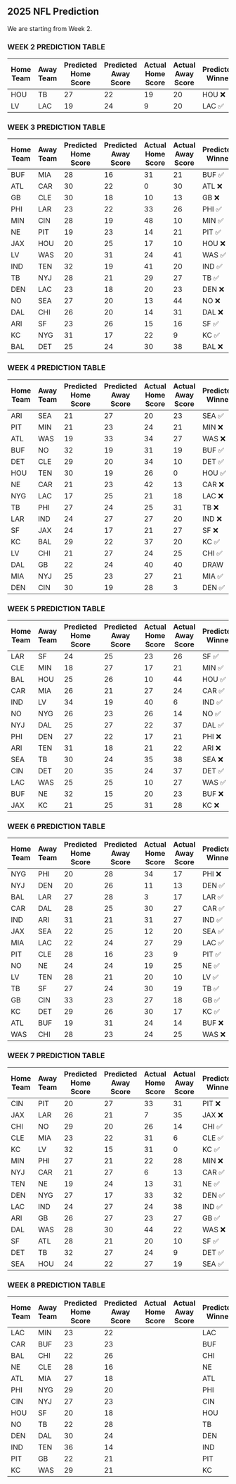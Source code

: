 ## 2025 NFL Prediction

We are starting from Week 2.

### WEEK 2 PREDICTION TABLE
| Home Team | Away Team | Predicted Home Score | Predicted Away Score | Actual Home Score | Actual Away Score | Predicted Winner | Actual Winner |
|-----------|-----------|----------------------|----------------------|-------------------|-------------------|------------------|--------------|
| HOU | TB | 27 | 22 | 19 | 20 | HOU ❌ | TB |
| LV | LAC | 19 | 24 | 9 | 20 | LAC ✅ | LAC |

### WEEK 3 PREDICTION TABLE
| Home Team | Away Team | Predicted Home Score | Predicted Away Score | Actual Home Score | Actual Away Score | Predicted Winner | Actual Winner |
|-----------|-----------|----------------------|----------------------|-------------------|-------------------|------------------|---------------|
| BUF | MIA | 28 | 16 | 31 | 21 | BUF ✅ | BUF |
| ATL | CAR | 30 | 22 | 0 | 30 | ATL ❌ | CAR |
| GB | CLE | 30 | 18 | 10 | 13 | GB ❌ | CLE |
| PHI | LAR | 23 | 22 | 33 | 26 | PHI ✅ | PHI |
| MIN | CIN | 28 | 19 | 48 | 10 | MIN ✅ | MIN |
| NE | PIT | 19 | 23 | 14 | 21 | PIT ✅ | PIT |
| JAX | HOU | 20 | 25 | 17 | 10 | HOU ❌ | JAX |
| LV | WAS | 20 | 31 | 24 | 41 | WAS ✅ | WAS |
| IND | TEN | 32 | 19 | 41 | 20 | IND ✅ | IND |
| TB | NYJ | 28 | 21 | 29 | 27 | TB ✅ | TB |
| DEN | LAC | 23 | 18 | 20 | 23 | DEN ❌ | LAC |
| NO | SEA | 27 | 20 | 13 | 44 | NO ❌ | SEA |
| DAL | CHI | 26 | 20 | 14 | 31 | DAL ❌ | CHI |
| ARI | SF | 23 | 26 | 15 | 16 | SF ✅ | SF |
| KC | NYG | 31 | 17 | 22 | 9 | KC ✅ | KC |
| BAL | DET | 25 | 24 | 30 | 38 | BAL ❌ | DET |

### WEEK 4 PREDICTION TABLE
| Home Team | Away Team | Predicted Home Score | Predicted Away Score | Actual Home Score | Actual Away Score | Predicted Winner | Actual Winner |
|-----------|-----------|----------------------|----------------------|-------------------|-------------------|------------------|---------------|
| ARI | SEA | 21 | 27 | 20 | 23 | SEA ✅ | SEA |
| PIT | MIN | 21 | 23 | 24 | 21 | MIN ❌ | PIT |
| ATL | WAS | 19 | 33 | 34 | 27 | WAS ❌ | ATL |
| BUF | NO | 32 | 19 | 31 | 19 | BUF ✅ | BUF |
| DET | CLE | 29 | 20 | 34 | 10 | DET ✅ | DET |
| HOU | TEN | 30 | 19 | 26 | 0 | HOU ✅ | HOU |
| NE | CAR | 21 | 23 | 42 | 13 | CAR ❌ | NE |
| NYG | LAC | 17 | 25 | 21 | 18 | LAC ❌ | NYG |
| TB | PHI | 27 | 24 | 25 | 31 | TB ❌ | PHI |
| LAR | IND | 24 | 27 | 27 | 20 | IND ❌ | LAR |
| SF | JAX | 24 | 17 | 21 | 27 | SF ❌ | JAX |
| KC | BAL | 29 | 22 | 37 | 20 | KC ✅ | KC |
| LV | CHI | 21 | 27 | 24 | 25 | CHI ✅ | CHI |
| DAL | GB | 22 | 24 | 40 | 40 | DRAW | DRAW |
| MIA | NYJ | 25 | 23 | 27 | 21 | MIA ✅ | MIA |
| DEN | CIN | 30 | 19 | 28 | 3 | DEN ✅ | DEN |

### WEEK 5 PREDICTION TABLE
| Home Team | Away Team | Predicted Home Score | Predicted Away Score | Actual Home Score | Actual Away Score | Predicted Winner | Actual Winner |
|-----------|-----------|----------------------|----------------------|-------------------|-------------------|------------------|---------------|
| LAR | SF | 24 | 25 | 23 | 26 | SF ✅ | SF |
| CLE | MIN | 18 | 27 | 17 | 21 | MIN ✅ | MIN |
| BAL | HOU | 25 | 26 | 10 | 44 | HOU ✅ | HOU |
| CAR | MIA | 26 | 21 | 27 | 24 | CAR ✅ | CAR |
| IND | LV | 34 | 19 | 40 | 6 | IND ✅ | IND |
| NO | NYG | 26 | 23 | 26 | 14 | NO ✅ | NO |
| NYJ | DAL | 25 | 27 | 22 | 37 | DAL ✅ | DAL |
| PHI | DEN | 27 | 22 | 17 | 21 | PHI ❌ | DEN |
| ARI | TEN | 31 | 18 | 21 | 22 | ARI ❌ | TEN |
| SEA | TB | 30 | 24 | 35 | 38 | SEA ❌ | TB |
| CIN | DET | 20 | 35 | 24 | 37 | DET ✅ | DET |
| LAC | WAS | 25 | 25 | 10 | 27 | WAS ✅ | WAS |
| BUF | NE | 32 | 15 | 20 | 23 | BUF ❌ | NE |
| JAX | KC | 21 | 25 | 31 | 28 | KC ❌ | JAX |

### WEEK 6 PREDICTION TABLE
| Home Team | Away Team | Predicted Home Score | Predicted Away Score | Actual Home Score | Actual Away Score | Predicted Winner | Actual Winner |
|-----------|-----------|----------------------|----------------------|-------------------|-------------------|------------------|---------------|
| NYG | PHI | 20 | 28 | 34 | 17 | PHI ❌ | NYG |
| NYJ | DEN | 20 | 26 | 11 | 13 | DEN ✅ | DEN |
| BAL | LAR | 27 | 28 | 3 | 17 | LAR ✅ | LAR |
| CAR | DAL | 28 | 25 | 30 | 27 | CAR ✅ | CAR |
| IND | ARI | 31 | 21 | 31 | 27 | IND ✅ | IND |
| JAX | SEA | 22 | 25 | 12 | 20 | SEA ✅ | SEA |
| MIA | LAC | 22 | 24 | 27 | 29 | LAC ✅ | LAC |
| PIT | CLE | 28 | 16 | 23 | 9 | PIT ✅ | PIT |
| NO | NE | 24 | 24 | 19 | 25 | NE ✅ | NE |
| LV | TEN | 28 | 21 | 20 | 10 | LV ✅ | LV |
| TB | SF | 27 | 24 | 30 | 19 | TB ✅ | TB |
| GB | CIN | 33 | 23 | 27 | 18 | GB ✅ | GB |
| KC | DET | 29 | 26 | 30 | 17 | KC ✅ | KC |
| ATL | BUF | 19 | 31 | 24 | 14 | BUF ❌ | ATL |
| WAS | CHI | 28 | 23 | 24 | 25 | WAS ❌ | CHI |


### WEEK 7 PREDICTION TABLE
| Home Team | Away Team | Predicted Home Score | Predicted Away Score | Actual Home Score | Actual Away Score | Predicted Winner | Actual Winner |
|-----------|-----------|----------------------|----------------------|-------------------|-------------------|------------------|---------------|
| CIN | PIT | 20 | 27 | 33 | 31 | PIT ❌ | CIN |
| JAX | LAR | 26 | 21 | 7 | 35 | JAX ❌ | LAR |
| CHI | NO | 29 | 20 | 26 | 14 | CHI ✅ | CHI |
| CLE | MIA | 23 | 22 | 31 | 6 | CLE ✅ | CLE |
| KC | LV | 32 | 15 | 31 | 0 | KC ✅ | KC |
| MIN | PHI | 27 | 21 | 22 | 28 | MIN ❌ | PHI |
| NYJ | CAR | 21 | 27 | 6 | 13 | CAR ✅ | CAR |
| TEN | NE | 19 | 24 | 13 | 31 | NE ✅ | NE |
| DEN | NYG | 27 | 17 | 33 | 32 | DEN ✅ | DEN |
| LAC | IND | 24 | 27 | 24 | 38 | IND ✅ | IND |
| ARI | GB | 26 | 27 | 23 | 27 | GB ✅ | GB |
| DAL | WAS | 28 | 30 | 44 | 22 | WAS ❌ | DAL |
| SF | ATL | 28 | 21 | 20 | 10 | SF ✅ | SF |
| DET | TB | 32 | 27 | 24 | 9 | DET ✅ | DET |
| SEA | HOU | 24 | 22 | 27 | 19 | SEA ✅ | SEA |


### WEEK 8 PREDICTION TABLE
| Home Team | Away Team | Predicted Home Score | Predicted Away Score | Actual Home Score | Actual Away Score | Predicted Winner | Actual Winner |
|-----------|-----------|----------------------|----------------------|-------------------|-------------------|------------------|---------------|
| LAC | MIN | 23 | 22 | | | LAC | |
| CAR | BUF | 23 | 23 | | | BUF | |
| BAL | CHI | 22 | 26 | | | CHI | |
| NE | CLE | 28 | 16 | | | NE | |
| ATL | MIA | 27 | 18 | | | ATL | |
| PHI | NYG | 29 | 20 | | | PHI | |
| CIN | NYJ | 27 | 23 | | | CIN | |
| HOU | SF | 20 | 18 | | | HOU | |
| NO | TB | 22 | 28 | | | TB | |
| DEN | DAL | 30 | 24 | | | DEN | |
| IND | TEN | 36 | 14 | | | IND | |
| PIT | GB | 22 | 21 | | | PIT | |
| KC | WAS | 29 | 21 | | | KC | |